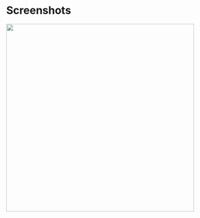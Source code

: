 # Screenshots 
<img src="![image](https://github.com/user-attachments/assets/c0c17759-5eb8-49c9-aa24-950aef6b7ab4)
" width="500">

